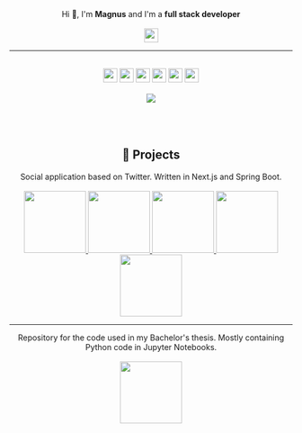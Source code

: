 <div align='center'" class="container">
  Hi 🫡, I'm <strong>Magnus</strong> and I'm a <strong>full stack developer</strong>
  <br/><br/>
  <a href="https://www.linkedin.com/in/magnus-paal/"><img src="https://img.shields.io/badge/LinkedIn-0A66C2?logo=linkedin&style=for-the-badge" height=25/></a>
  <hr/>
  <br/>
  <div>
    <img src="https://img.shields.io/badge/Nest.js-E0234E?logo=nestjs&style=for-the-badge" height=25/>
    <img src="https://img.shields.io/badge/TypeScript-3178C6?logo=typescript&logoColor=white&style=for-the-badge" height=25/>
    <img src="https://img.shields.io/badge/React.js-61DAFB?logo=react&logoColor=white&style=for-the-badge" height=25/>
    <img src="https://img.shields.io/badge/Next.js-000000?logo=nextdotjs&logoColor=white&style=for-the-badge" height=25/>
    <img src="https://img.shields.io/badge/Vue.js-4FC08D?logo=vuedotjs&logoColor=white&style=for-the-badge" height=25/>
    <img src="https://img.shields.io/badge/Spring%20Boot-6DB33F?logo=springboot&logoColor=white&style=for-the-badge" height=25/>
  </div>
  <br/>
  <img src="https://github-readme-stats.vercel.app/api/top-langs/?username=magnuspaal&layout=compact&hide=c++,CSS,HTML&langs_count=10&size_weight=0.2&count_weight=0.6">
</div>

<div align="center">
  <br/><br/><br/>
  <h2>📐 Projects</h2>
</div>

<div align="center">
  Social application based on Twitter. Written in Next.js and Spring Boot.
  <br/><br/>
  <a href="https://github.com/magnuspaal/social-frontend">
    <img src="https://github-readme-stats.vercel.app/api/pin/?username=magnuspaal&repo=social-frontend&theme=dark" height=110/>
  </a>
  <a href="https://github.com/magnuspaal/social-backend">
    <img src="https://github-readme-stats.vercel.app/api/pin/?username=magnuspaal&repo=social-backend&theme=dark" height=110/>
  </a>
  <a href="https://github.com/magnuspaal/file-server">
    <img src="https://github-readme-stats.vercel.app/api/pin/?username=magnuspaal&repo=file-server&theme=dark" height=110/>
  </a>
  <a href="https://github.com/magnuspaal/auth-api">
    <img src="https://github-readme-stats.vercel.app/api/pin/?username=magnuspaal&repo=auth-api&theme=dark" height=110/>
  </a>
  <a href="https://github.com/magnuspaal/messaging-service">
    <img src="https://github-readme-stats.vercel.app/api/pin/?username=magnuspaal&repo=messaging-service&theme=dark" height=110/>
  </a>
</div>

-------

<div align="center">
  Repository for the code used in my Bachelor's thesis. Mostly containing Python code in Jupyter Notebooks.
  <br/><br/>
  <a href="https://github.com/magnuspaal/datapointloss">
    <img src="https://github-readme-stats.vercel.app/api/pin/?username=magnuspaal&repo=datapointloss&theme=dark" height=110/>
  </a>
</div>
